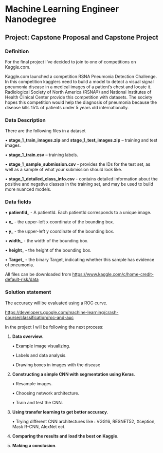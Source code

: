 # Machine Learning Engineer Nanodegree
## Project: Capstone Proposal and Capstone Project

### Definition

For the final project I’ve decided to join to one of competitions on Kaggle.com. 
	

Kaggle.com launched a competition RSNA Pneumonia Detection Challenge. 
In this competition kagglers need to build a model to detect a visual signal 
pneumonia disease in a medical images of a patient’s chest and locate it. 
Radiological Society of North America (RSNA®) and National Institutes of Health Clinical Center 
provide this competition with datasets. The society hopes this competition would help the 
diagnosis of pneumonia because the disease kills 15% of patients under 5 years old internationally.

	
### Data Description

   There are the following files in a dataset
   
•  **stage_1_train_images.zip** and **stage_1_test_images.zip** – training and test images.

•  **stage_1_train.csv** – training labels.
	
•  **stage_1_sample_submission.csv** - provides the IDs for the test set, as well as a 
    sample of what your submission should look like.

•  **stage_1_detailed_class_info.csv** - contains detailed information about the positive and 
   negative classes in the training set, and may be used to build more nuanced models.

### Data fields

•	**patientId**_ - A patientId. Each patientId corresponds to a unique image.

•	**x**_ - the upper-left x coordinate of the bounding box.

•	**y**_ - the upper-left y coordinate of the bounding box.

•	**width**_ - the width of the bounding box.

•	**height**_ - the height of the bounding box.

•	**Target**_ - the binary Target, indicating whether this sample has evidence of pneumonia.

All files can be downloaded from <https://www.kaggle.com/c/home-credit-default-risk/data>

### Solution statement

The accuracy will be evaluated using a ROC curve.

<https://developers.google.com/machine-learning/crash-course/classification/roc-and-auc>

In the project I will be following the next process:

1. **Data overview**.

      • Example image visualizing.
  
      • Labels and data analysis.
	  
	  • Drawing  boxes in images with the disease
	  
   
2. **Constructing a simple CNN with segmentation using Keras**.

     • Resample images.
	 
	 • Choosing network architecture.
	 
	 • Train and test the CNN.
	 
   
3. **Using transfer learning to get better accuracy**. 

     • Trying different CNN architectures like : VGG16, RESNET52, Xception, Mask R-CNN, AlexNet ect.
   
   
4. **Comparing the results and load the best on Kaggle**.

5. **Making a conclusion**.

 